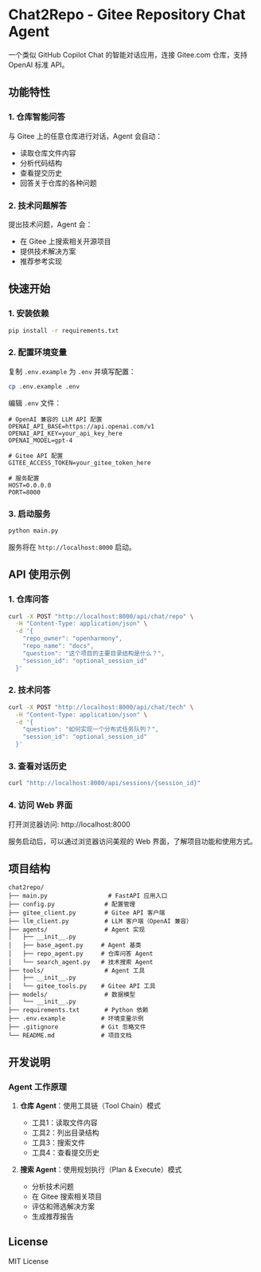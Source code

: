# Chat2Repo - Gitee Repository Chat Agent

一个类似 GitHub Copilot Chat 的智能对话应用，连接 Gitee.com 仓库，支持 OpenAI 标准 API。

## 功能特性

### 1. 仓库智能问答
与 Gitee 上的任意仓库进行对话，Agent 会自动：
- 读取仓库文件内容
- 分析代码结构
- 查看提交历史
- 回答关于仓库的各种问题

### 2. 技术问题解答
提出技术问题，Agent 会：
- 在 Gitee 上搜索相关开源项目
- 提供技术解决方案
- 推荐参考实现

## 快速开始

### 1. 安装依赖

```bash
pip install -r requirements.txt
```

### 2. 配置环境变量

复制 `.env.example` 为 `.env` 并填写配置：

```bash
cp .env.example .env
```

编辑 `.env` 文件：

```env
# OpenAI 兼容的 LLM API 配置
OPENAI_API_BASE=https://api.openai.com/v1
OPENAI_API_KEY=your_api_key_here
OPENAI_MODEL=gpt-4

# Gitee API 配置
GITEE_ACCESS_TOKEN=your_gitee_token_here

# 服务配置
HOST=0.0.0.0
PORT=8000
```

### 3. 启动服务

```bash
python main.py
```

服务将在 `http://localhost:8000` 启动。

## API 使用示例

### 1. 仓库问答

```bash
curl -X POST "http://localhost:8000/api/chat/repo" \
  -H "Content-Type: application/json" \
  -d '{
    "repo_owner": "openharmony",
    "repo_name": "docs",
    "question": "这个项目的主要目录结构是什么？",
    "session_id": "optional_session_id"
  }'
```

### 2. 技术问答

```bash
curl -X POST "http://localhost:8000/api/chat/tech" \
  -H "Content-Type: application/json" \
  -d '{
    "question": "如何实现一个分布式任务队列？",
    "session_id": "optional_session_id"
  }'
```

### 3. 查看对话历史

```bash
curl "http://localhost:8000/api/sessions/{session_id}"
```

### 4. 访问 Web 界面

打开浏览器访问: http://localhost:8000

服务启动后，可以通过浏览器访问美观的 Web 界面，了解项目功能和使用方式。

## 项目结构

```
chat2repo/
├── main.py                 # FastAPI 应用入口
├── config.py              # 配置管理
├── gitee_client.py        # Gitee API 客户端
├── llm_client.py          # LLM 客户端（OpenAI 兼容）
├── agents/                # Agent 实现
│   ├── __init__.py
│   ├── base_agent.py     # Agent 基类
│   ├── repo_agent.py     # 仓库问答 Agent
│   └── search_agent.py   # 技术搜索 Agent
├── tools/                 # Agent 工具
│   ├── __init__.py
│   └── gitee_tools.py    # Gitee API 工具
├── models/                # 数据模型
│   └── __init__.py
├── requirements.txt       # Python 依赖
├── .env.example          # 环境变量示例
├── .gitignore            # Git 忽略文件
└── README.md             # 项目文档
```

## 开发说明

### Agent 工作原理

1. **仓库 Agent**：使用工具链（Tool Chain）模式
   - 工具1：读取文件内容
   - 工具2：列出目录结构
   - 工具3：搜索文件
   - 工具4：查看提交历史

2. **搜索 Agent**：使用规划执行（Plan & Execute）模式
   - 分析技术问题
   - 在 Gitee 搜索相关项目
   - 评估和筛选解决方案
   - 生成推荐报告

## License

MIT License

